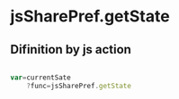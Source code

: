 # jsSharePref.getState

## Difinition by js action

```js.js

var=currentSate
	?func=jsSharePref.getState

```


